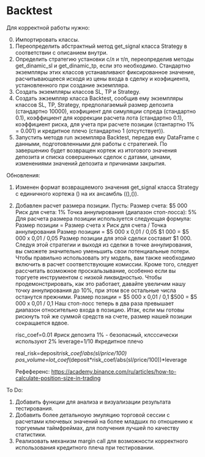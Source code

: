 # Backtest

Для корректной работы нужно:

0) Импортировать классы.
1) Переопределить абстрактный метод get_signal класса Strategy в соответствии с описанием внутри.
2) Определить стратегию установки с/л и т/п, переопределив методы get_dinamic_sl и get_dinamic_tp, если это необходимо. Стандартно экземпляры этих классов устанавливают фиксированное значение, расчитывающееся исходя из цены входа в сделку и коэфициента, установленного при создание экземпляра.
3) Создать экземпляры классов SL, TP и Strategy.
4) Создать эжземпляр класса Backtest, сообщив ему экземпляры классов SL, TP, Strategy, предполагаемый размер депозита (стандартно 10000), коэфициент для симуляции спреда (стандартно 0.1), коэффициент для коррекции расчета лота (стандартно 0.1), коэффициент риска, для учета при расчете позиции (стантартно 1% = 0.001) и кредитное плечо (стандартно 1 (отсутствует)).
5) Запустить методв run экземпляра Backtest, передав ему DataFrame с данными, подготовленными для работы с стратегией. По завершению будет возвращен кортеж из итогового значения депозита и списка совершенных сделок с датами, ценами, изменениями значений депозита и причинами закрытия.


Обновления:

 1) Изменен формат возвращяемого значения get_signal класса Strategy c единичного кортежа () на их ансамбль ((),()).
 2) Добавлен расчет размера позиции.
    Пусть:
    Размер счета: $5 000
    Риск для счета: 1%
    Точка аннулирования (диапазон стоп-лосса): 5%
    Для расчета размера позиции используется следующая формула:
    Размер позиции = Размер счета x Риск для счета / Точка аннулирования
    Размер позиции = $5 000 x 0,01 / 0,05
    $1 000 = $5 000 x 0,01 / 0,05
    Размер позиции для этой сделки составит $1 000. Следуя этой стратегии и выходя из сделки в 
    точке аннулирования, вы сможете значительно уменьшить свои потенциальные потери. 
    Чтобы правильно использовать эту модель, вам также необходимо включить в расчет 
    соответствующие комиссии. Кроме того, следует рассчитать возможное проскальзывание, 
    особенно если вы торгуете инструментом с низкой ликвидностью.
    Чтобы продемонстрировать, как это работает, давайте увеличим нашу точку аннулирования до 10%, 
    при этом все остальные числа останутся прежними. 
    Размер позиции = $5 000 x 0,01 / 0,1
    $500 = $5 000 x 0,01 / 0,1
    Наш стоп-лосс теперь в два раза превышает диапазон относительно входа в позицию.
    Итак, если мы готовы рискнуть той же суммой средств на счете, размер нашей позиции сокращается вдвое.
    
    risc_coef=0.01   #риск депозита 1% - безопасный, клсссически используют 2%
    leverage=1/10    #кредитное плечо
    
    real_risk=deposit*risk_coef/abs(sl/price/100)
    pos_volume=lot_coef*(deposit*risk_coef/abs(sl/price/100))*leverage
    
    Рефеференс: https://academy.binance.com/ru/articles/how-to-calculate-position-size-in-trading


To Do:

1) Добавить функции для анализа и визуализации результата тестирования.
2) Добавить более детальноую эмуляцию торговой сессии с расчетами ключевых значений на более младших по отношению к торгуемым таймфреймах, для получения лучшей по качеству статистики.
3) Реализовать механизм margin call для возможности корректного использования кредитного плеча при тестировании.
